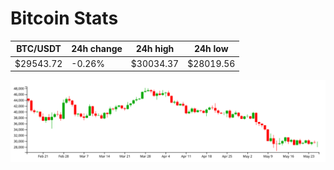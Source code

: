 # Bitcoin Stats

BTC/USDT|24h change|24h high|24h low|
|---|---|---|---|
|$29543.72|-0.26%|$30034.37|$28019.56|

<img src="./chart.svg">
